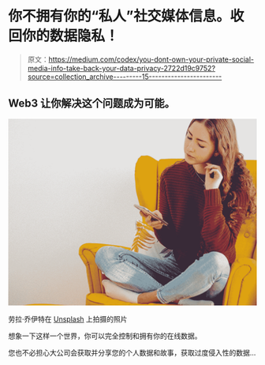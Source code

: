 # 你不拥有你的“私人”社交媒体信息。收回你的数据隐私！

> 原文：<https://medium.com/codex/you-dont-own-your-private-social-media-info-take-back-your-data-privacy-2722d19c9752?source=collection_archive---------15----------------------->

## Web3 让你解决这个问题成为可能。

![](img/909b2cbfe5fbf06f916f2c39ee9e6620.png)

劳拉·乔伊特在 [Unsplash](https://unsplash.com?utm_source=medium&utm_medium=referral) 上拍摄的照片

想象一下这样一个世界，你可以完全控制和拥有你的在线数据。

您也不必担心大公司会获取并分享您的个人数据和故事，获取过度侵入性的数据…